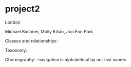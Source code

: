 # project2

London

Michael Bashner, Molly Kilian, Joo Eon Park

Classes and relationships:

Taxonomy:

Choreography:
-navigation is alphabetical by our last names
